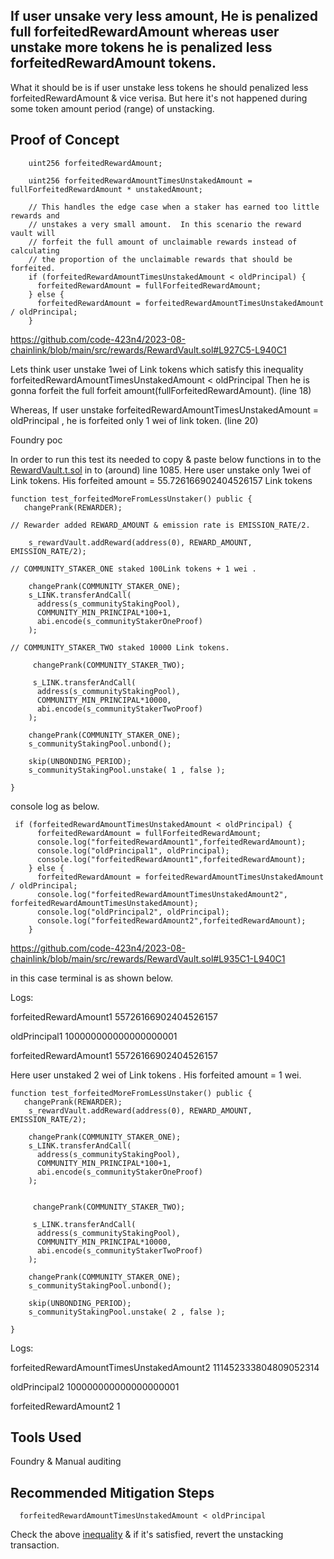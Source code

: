 ## If user unsake very less amount, He is penalized full forfeitedRewardAmount  whereas user unstake more tokens he is penalized less forfeitedRewardAmount tokens.

What it should be is if user unstake less tokens he should penalized less forfeitedRewardAmount & vice verisa. But here it's not
happened during some token amount period (range) of unstacking. 

## Proof of Concept

```solidity
    uint256 forfeitedRewardAmount;

    uint256 forfeitedRewardAmountTimesUnstakedAmount = fullForfeitedRewardAmount * unstakedAmount;

    // This handles the edge case when a staker has earned too little rewards and
    // unstakes a very small amount.  In this scenario the reward vault will
    // forfeit the full amount of unclaimable rewards instead of calculating
    // the proportion of the unclaimable rewards that should be forfeited.
    if (forfeitedRewardAmountTimesUnstakedAmount < oldPrincipal) {
      forfeitedRewardAmount = fullForfeitedRewardAmount;
    } else {
      forfeitedRewardAmount = forfeitedRewardAmountTimesUnstakedAmount / oldPrincipal;
    }

```
https://github.com/code-423n4/2023-08-chainlink/blob/main/src/rewards/RewardVault.sol#L927C5-L940C1

Lets think user unstake 1wei of Link tokens which satisfy this inequality 
forfeitedRewardAmountTimesUnstakedAmount < oldPrincipal
Then he is gonna forfeit the full forfeit amount(fullForfeitedRewardAmount). (line 18)

Whereas, If user unstake forfeitedRewardAmountTimesUnstakedAmount = oldPrincipal , he is forfeited only 1 wei of link token.
(line 20)

Foundry poc

In order to run this test its needed to copy & paste below functions in to the [RewardVault.t.sol](https://github.com/code-423n4/2023-08-chainlink/blob/main/test/units/rewards/RewardVault.t.sol#L1085) in to (around) line 1085.
Here user unstake only 1wei of Link tokens. His forfeited amount = 55.726166902404526157 Link tokens

```solidity
function test_forfeitedMoreFromLessUnstaker() public {
   changePrank(REWARDER);

// Rewarder added REWARD_AMOUNT & emission rate is EMISSION_RATE/2.

    s_rewardVault.addReward(address(0), REWARD_AMOUNT, EMISSION_RATE/2);

// COMMUNITY_STAKER_ONE staked 100Link tokens + 1 wei .

    changePrank(COMMUNITY_STAKER_ONE);
    s_LINK.transferAndCall(
      address(s_communityStakingPool),
      COMMUNITY_MIN_PRINCIPAL*100+1,
      abi.encode(s_communityStakerOneProof)
    );

// COMMUNITY_STAKER_TWO staked 10000 Link tokens.
     
     changePrank(COMMUNITY_STAKER_TWO);

     s_LINK.transferAndCall(
      address(s_communityStakingPool),
      COMMUNITY_MIN_PRINCIPAL*10000,
      abi.encode(s_communityStakerTwoProof)
    );

    changePrank(COMMUNITY_STAKER_ONE);
    s_communityStakingPool.unbond();

    skip(UNBONDING_PERIOD);
    s_communityStakingPool.unstake( 1 , false );
   
}
```
console log as below. 

```solidity
 if (forfeitedRewardAmountTimesUnstakedAmount < oldPrincipal) {
      forfeitedRewardAmount = fullForfeitedRewardAmount;
      console.log("forfeitedRewardAmount1",forfeitedRewardAmount);
      console.log("oldPrincipal1", oldPrincipal);
      console.log("forfeitedRewardAmount1",forfeitedRewardAmount);
    } else {
      forfeitedRewardAmount = forfeitedRewardAmountTimesUnstakedAmount / oldPrincipal;
      console.log("forfeitedRewardAmountTimesUnstakedAmount2", forfeitedRewardAmountTimesUnstakedAmount);
      console.log("oldPrincipal2", oldPrincipal);
      console.log("forfeitedRewardAmount2",forfeitedRewardAmount);
    }
```
https://github.com/code-423n4/2023-08-chainlink/blob/main/src/rewards/RewardVault.sol#L935C1-L940C1

in this case terminal is as shown below.

Logs:

  forfeitedRewardAmount1 55726166902404526157
  
  oldPrincipal1 100000000000000000001
  
  forfeitedRewardAmount1 55726166902404526157

  
Here user unstaked 2 wei of Link tokens . His forfeited amount = 1 wei. 

```solidity
function test_forfeitedMoreFromLessUnstaker() public {
   changePrank(REWARDER);
    s_rewardVault.addReward(address(0), REWARD_AMOUNT, EMISSION_RATE/2);

    changePrank(COMMUNITY_STAKER_ONE);
    s_LINK.transferAndCall(
      address(s_communityStakingPool),
      COMMUNITY_MIN_PRINCIPAL*100+1,
      abi.encode(s_communityStakerOneProof)
    );

     
     changePrank(COMMUNITY_STAKER_TWO);

     s_LINK.transferAndCall(
      address(s_communityStakingPool),
      COMMUNITY_MIN_PRINCIPAL*10000,
      abi.encode(s_communityStakerTwoProof)
    );

    changePrank(COMMUNITY_STAKER_ONE);
    s_communityStakingPool.unbond();

    skip(UNBONDING_PERIOD);
    s_communityStakingPool.unstake( 2 , false );
   
}
```
Logs:

  forfeitedRewardAmountTimesUnstakedAmount2 111452333804809052314
  
  oldPrincipal2 100000000000000000001
  
  forfeitedRewardAmount2 1

  

## Tools Used
Foundry & Manual auditing

## Recommended Mitigation Steps

      forfeitedRewardAmountTimesUnstakedAmount < oldPrincipal
      
Check the above [inequality](https://github.com/code-423n4/2023-08-chainlink/blob/main/src/rewards/RewardVault.sol#L935) & if it's satisfied, revert the unstacking transaction. 




















